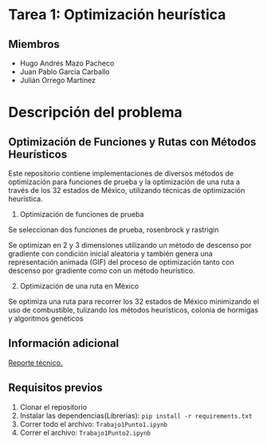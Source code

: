 # Tarea 1: Optimización heurística 


## Miembros
- Hugo Andrés Mazo Pacheco
- Juan Pablo Garcia Carballo
- Julián Orrego Martínez
  
# Descripción del problema

## Optimización de Funciones y Rutas con Métodos Heurísticos

Este repositorio contiene implementaciones de diversos métodos de optimización para funciones de prueba y la optimización de una ruta a través de los 32 estados de México, utilizando técnicas de optimización heurística.

1. Optimización de funciones de prueba

Se seleccionan dos funciones de prueba, rosenbrock y rastrigin

Se optimizan en 2 y 3 dimensiones utilizando un método de descenso por gradiente con condición inicial aleatoria y también genera una representación animada (GIF) del proceso de optimización tanto con descenso por gradiente como con un método heurístico.

2. Optimización de una ruta en México

Se optimiza una ruta para recorrer los 32 estados de México minimizando el uso de combustible, tulizando los métodos heurísticos, colonia de hormigas y algoritmos genéticos

## Información adicional

[Reporte técnico.](https://fern-coyote-4ae.notion.site/Reporte-T-cnico-Trabajo-01-14e6e16e98e2805487e9e1a35da58c49?pvs=73)

## Requisitos previos

1. Clonar el repositorio
2. Instalar las dependencias(Librerias): ```pip install -r requirements.txt ```
3. Correr todo el archivo: ```Trabajo1Punto1.ipynb```
4. Correr el archivo: ```Trabajo1Punto2.ipynb```


